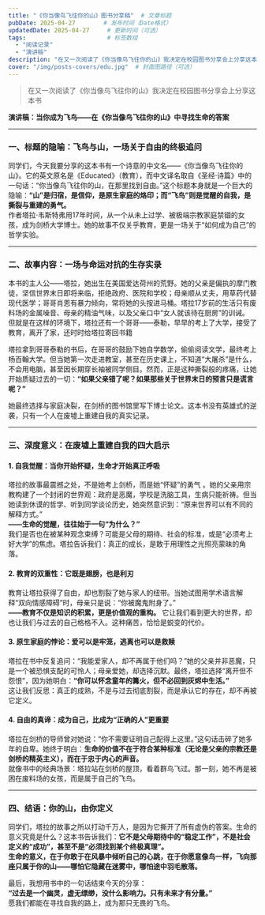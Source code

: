 ```yaml
---
title: "《你当像鸟飞往你的山》图书分享稿"  # 文章标题
pubDate: 2025-04-27        # 发布时间（Date格式）
updatedDate: 2025-04-27     # 更新时间（可选）
tags:                       # 标签数组
  - "阅读记录"
  - "演讲稿"
description: "在又一次阅读了《你当像鸟飞往你的山》我决定在校园图书分享会上分享这本书"  # 摘要
cover: "/img/posts-covers/edu.jpg"  # 封面图路径（可选）
---
```


> 在又一次阅读了《你当像鸟飞往你的山》我决定在校园图书分享会上分享这本书

**演讲稿：当你成为飞鸟——在《你当像鸟飞往你的山》中寻找生命的答案**

---

### **一、标题的隐喻：飞鸟与山，一场关于自由的终极追问**  
同学们，今天我要分享的这本书有一个诗意的中文名——《你当像鸟飞往你的山》。它的英文原名是《Educated》（教育），而中文译名取自《圣经·诗篇》中的一句话：“你当像鸟飞往你的山，在那里找到自由。”这个标题本身就是一个巨大的隐喻：**“山”是归宿，是信仰，是原生家庭的烙印；而“飞鸟”则是觉醒的自我，是撕裂与重建的勇气。**  
作者塔拉·韦斯特弗用17年时间，从一个从未上过学、被极端宗教家庭禁锢的女孩，成为剑桥大学博士。她的故事不仅关乎教育，更是一场关于“如何成为自己”的哲学实验。

---

### **二、故事内容：一场与命运对抗的生存实录**  
本书的主人公——塔拉，她出生在美国爱达荷州的荒野。她的父亲是偏执的摩门教徒，坚信世界末日即将来临，拒绝政府、医院和学校；母亲顺从丈夫，用草药代替现代医学；哥哥肖恩有暴力倾向，常将她的头按进马桶。塔拉17岁前的生活只有废料场的金属噪音、母亲的精油气味，以及父亲口中“女人就该待在厨房”的训诫。  但就是在这样的环境下，塔拉还有一个哥哥——泰勒，早早的考上了大学，接受了教育，离开了家，还时时给塔拉寄回书籍

塔拉拿到哥哥泰勒的书后，在哥哥的鼓励下她自学数学，偷偷阅读文学，最终考上杨百翰大学。但当她第一次走进教室，甚至在历史课上，不知道“大屠杀”是什么，不会用电脑，甚至因长期穿长袖被同学侧目。然而，正是这种撕裂般的疼痛，让她开始质疑过去的一切：**“如果父亲错了呢？如果那些关于世界末日的预言只是谎言呢？”**  

她最终选择与家庭决裂，在剑桥的图书馆里写下博士论文。这本书没有英雄式的逆袭，只有一个人在废墟上重建自我的真实记录。

---

### **三、深度意义：在废墟上重建自我的四大启示**  
#### **1. 自我觉醒：当你开始怀疑，生命才开始真正呼吸**  
塔拉的故事最震撼之处，不是她考上剑桥，而是她“怀疑”的勇气 。她的父亲用宗教构建了一个封闭的世界观：政府是恶魔，学校是洗脑工具，生病只能祈祷。但当她读到休谟的哲学、听到同学谈论历史，她突然意识到：“原来世界可以有不同的解释方式。”  
**——生命的觉醒，往往始于一句“为什么？”**  
我们是否也在被某种观念束缚？可能是父母的期待、社会的标准，或是“必须考上好大学”的焦虑。塔拉告诉我们：真正的成长，是敢于用理性之光照亮蒙昧的角落。

#### **2. 教育的双重性：它既是翅膀，也是利刃**  
教育让塔拉获得了自由，却也割裂了她与家人的纽带。当她试图用学术语言解释“双向情感障碍”时，母亲只是说：“你被魔鬼附身了。”  
 **——教育不仅是知识的积累，更是价值观的重构。** 它让我们看到更大的世界，却也让我们与过去的自己格格不入。这种痛苦，恰恰是蜕变的代价。

#### **3. 原生家庭的悖论：爱可以是牢笼，逃离也可以是救赎**  
塔拉在书中反复追问：“我能爱家人，却不再属于他们吗？”她的父亲并非恶魔，只是一个被恐惧支配的可怜人；母亲爱她，却选择沉默。最终，塔拉选择“离开但不怨恨”，因为她明白：**“你可以怀念童年的篝火，但不必回到灰烬中生活。”**  
这让我们反思：真正的成熟，不是与过去彻底割裂，而是承认它的存在，却不再被它定义。

#### **4. 自由的真谛：成为自己，比成为“正确的人”更重要**  
塔拉在剑桥的导师曾对她说：“你不需要证明自己配得上这里。”这句话击碎了她多年的自卑。她终于明白：**生命的价值不在于符合某种标准（无论是父亲的宗教还是剑桥的精英主义），而在于忠于内心的声音。**  
就像书中的经典场景：塔拉站在剑桥的屋顶，看着群鸟飞过。那一刻，她不再是被困在废料场的女孩，而是属于自己的飞鸟。

---

### **四、结语：你的山，由你定义**  
同学们，塔拉的故事之所以打动千万人，是因为它撕开了所有虚伪的答案。生命的意义究竟是什么？这本书告诉我们：**它不是父母期待中的“稳定工作”，不是社会定义的“成功”，甚至不是“必须找到某个终极真理”。**  
**生命的意义，在于你敢于在风暴中倾听自己的心跳，在于你愿意像鸟一样，飞向那座只属于你的山——哪怕它隐藏在迷雾中，哪怕途中羽毛散落。**  

最后，我想用书中的一句话结束今天的分享：  
**“过去是一个幽灵，虚无缥缈，没什么影响力。只有未来才有分量。”**  
愿我们都能在寻找自我的路上，成为那只无畏的飞鸟。  
